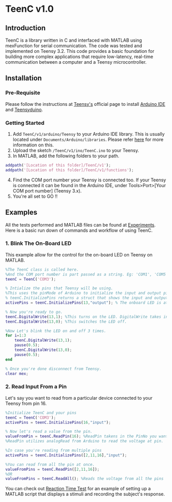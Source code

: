 # TeenC  v1.0
## Introduction
TeenC is a library written in C and interfaced with MATLAB using mexFunction for serial communication. The code was tested and implemented on Teensy 3.2. This code provides a basic foundation for building more complex applications that require low-latency, real-time communication between a computer and a Teensy microcontroller.

## Installation
### Pre-Requisite
Please follow the instructions at [Teensy's](https://www.pjrc.com/teensy/tutorial.html) official page to install [Arduino IDE](https://www.arduino.cc/en/software) and [Teensyduino](https://www.pjrc.com/teensy/td_download.html). 

### Getting Started
1. Add ```TeenC/v1/arduino/Teensy``` to your Arduino IDE library. This is usually located under ```Documents/Arduino/libraries```. Please refer [here](https://support.arduino.cc/hc/en-us/articles/5145457742236-Add-libraries-to-Arduino-IDE) for more information on this.
2. Upload the sketch ```/TeenC/v1/ino/TeenC.ino``` to your Teensy.
3. In MATLAB, add the following folders to your path.
```MATLAB
addpath('[Location of this folder]/TeenC/v1');
addpath('[Location of this folder]/TeenC/v1/functions');
```
4. Find the COM port number your Teensy is connected too. If your Teensy is connected it can be found in the Arduino IDE, under Tools>Port>[Your COM port number] (Teensy 3.x).
5. You're all set to GO !!

## Examples
All the tests performed and MATLAB files can be found at [Experiments](Experiments/).
Here is a basic run down of commands and workflow of using TeenC.

### 1. Blink The On-Board LED
This example allow for the control for the on-board LED on Teensy on MATLAB.
```MATLAB
%The TeenC class is called here. 
%And the COM port number is part passed as a string. Eg: 'COM1', 'COM5', etc.. 
teenC = TeenC('COM3'); 

% Intialize the pins that Teensy will be using. 
%This uses the pinMode of Arduino to initialize the input and output pins
% teenC.InitializePins returns a struct that shows the input and output pins you've set.
activePins = teenC.InitializePins(13,"output"); % The onboard LED is at pin 13 in Teensy 3.2

% Now you're ready to go.
teenC.DigitalWrite(13,1); %This turns on the LED. DigitalWrite takes in (pinNo, pinValue).
teenC.DigitalWrite(13,0); %This switches the LED off.

%Now Let's blink the LED on and off 3 times.
for i=1:3
	teenC.DigitalWrite(13,1);
	pause(0.5);
	teenC.DigitalWrite(13,0);
	pause(0.5);
end

% Once you're done disconnect from Teensy.
clear mex;
``` 
### 2. Read Input From a Pin
Let's say you want to read from a particular device connected to your Teensy from pin 16.
```MATLAB
%Initialize TeenC and your pins
teenC = TeenC('COM3');
activePins = teenC.InitializePins(16,"input");

% Now let's read a value from the pin. 
valueFromPin = teenC.ReadPin(16); %ReadPin takens in the PinNo you want to read from.
%ReadPin utilizes analogRead from Arduino to read the voltage at pin.

%In case you're reading from multiple pins
activePins = teenC.InitializePins([2,11,16],"input");

%You can read from all the pin at once.
valueFromPins = teenC.ReadPin([2,11,16]);
%OR
valueFromPins = teenC.ReadAll(); %Reads the voltage from all the pins
``` 
You can check out [Reaction Time Test](Experiments/) for an example of setting up a MATLAB script that displays a stimuli and recording the subject's response.
